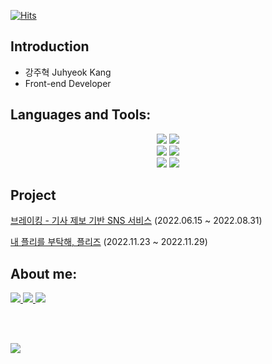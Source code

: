 [![Hits](https://hits.seeyoufarm.com/api/count/incr/badge.svg?url=https%3A%2F%2Fgithub.com%2Fkangju2000&count_bg=%2379C83D&title_bg=%23555555&icon=&icon_color=%23E7E7E7&title=hits&edge_flat=false)](https://hits.seeyoufarm.com)
## Introduction
- 강주혁 Juhyeok Kang
- Front-end Developer

## Languages and Tools:
<div align="center">
    <img src="https://img.shields.io/badge/html5-E34F26?style=for-the-badge&logo=html5&logoColor=white">
    <img src="https://img.shields.io/badge/css-1572B6?style=for-the-badge&logo=css3&logoColor=white">
    <br>
    <img src="https://img.shields.io/badge/javascript-F7DF1E?style=for-the-badge&logo=javascript&logoColor=black">
    <img src="https://img.shields.io/badge/typescript-3178C6?style=for-the-badge&logo=typescript&logoColor=black">
    <br>
    <img src="https://img.shields.io/badge/react.js-61DAFB?style=for-the-badge&logo=react&logoColor=black">
    <img src="https://img.shields.io/badge/next.js-212121?style=for-the-badge&logo=next.js&logoColor=white">
</div>

## Project
[브레이킹 - 기사 제보 기반 SNS 서비스](https://github.com/Breaking-Dope/breaking-frontend) (2022.06.15 ~ 2022.08.31)

[내 플리를 부탁해, 플리즈](https://github.com/TEAM-PLZ/PLZ-front) (2022.11.23 ~ 2022.11.29)
   
    

## About me:
<p align="left">
    <a href="https://kang-ju.tistory.com/" target="blank">
        <img src="https://img.shields.io/badge/tistory-000000?style=for-the-badge&logo=tistory&logoColor=white">
    </a>
    <a href="https://kangju2000.notion.site/kangju2000/Frontend-Developer-e0a0e662e5aa40c592231e75f70395d4" target="blank">
        <img src="https://img.shields.io/badge/Notion-000000?style=for-the-badge&logo=notion&logoColor=white">
    </a>
    <a href="https://instagram.com/11kangju00" target="blank">
        <img src="https://img.shields.io/badge/Instagram-E4405F?style=for-the-badge&logo=instagram&logoColor=white">
    </a>
</p>
<br>
<br>

![](https://github-readme-stats.vercel.app/api?username=kangju2000&show_icons=true)
